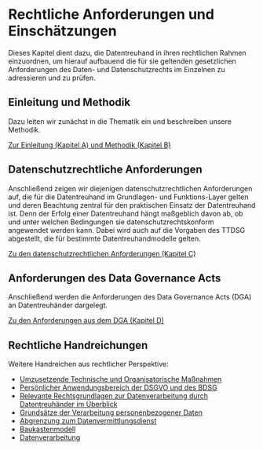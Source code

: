 # Rechtliche Anforderungen und Einschätzungen

Dieses Kapitel dient dazu, die Datentreuhand in ihren rechtlichen Rahmen einzuordnen, um hierauf aufbauend die für sie geltenden gesetzlichen Anforderungen des Daten- und Datenschutzrechts im Einzelnen zu adressieren und zu prüfen.


## Einleitung und Methodik

Dazu leiten wir zunächst in die Thematik ein und beschreiben unsere Methodik.

[Zur Einleitung (Kapitel A) und Methodik (Kapitel B)](Einleitung) 

## Datenschutzrechtliche Anforderungen

Anschließend zeigen wir diejenigen datenschutzrechtlichen Anforderungen auf, die für die Datentreuhand im Grundlagen- und Funktions-Layer gelten und deren Beachtung zentral für den praktischen Einsatz der Datentreuhand ist. Denn der Erfolg einer Datentreuhand hängt maßgeblich davon ab, ob und unter welchen Bedingungen sie datenschutzrechtskonform angewendet werden kann. Dabei wird auch auf die Vorgaben des TTDSG abgestellt, die für bestimmte Datentreuhandmodelle gelten. 

[Zu den datenschutzrechtlichen Anforderungen (Kapitel C)](Datenschutzrechtliche%20Anforderungen)

## Anforderungen des Data Governance Acts
Anschließend werden die Anforderungen des Data Governance Acts (DGA) an Datentreuhänder dargelegt.

[Zu den Anforderungen aus dem DGA (Kapitel D)](DGA-Anforderungen)

## Rechtliche Handreichungen

Weitere Handreichen aus rechtlicher Perspektive:

- [Umzusetzende Technische und Organisatorische Maßnahmen](TOM)
- [Persönlicher Anwendungsbereich der DSGVO und des BDSG](<Anwendungsbereich DSGVO BDSG>)
- [Relevante Rechtsgrundlagen zur Datenverarbeitung durch Datentreuhänder im Überblick](Rechtsgrundlagen) 
- [Grundsätze der Verarbeitung personenbezogener Daten](<Verarbeitungsgrundsätze>)
- [Abgrenzung zum Datenvermittlungsdienst](<Abgrenzung zum Datenvermittlungsdienst>)
- [Baukastenmodell](Baukastenmodell)
- [Datenverarbeitung](<Verarbeitung>)
